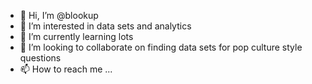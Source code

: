 - 👋 Hi, I’m @blookup
- 👀 I’m interested in data sets and analytics
- 🌱 I’m currently learning lots
- 💞️ I’m looking to collaborate on finding data sets for pop culture style questions
- 📫 How to reach me ...

<!---
blookup/blookup is a ✨ special ✨ repository because its `README.md` (this file) appears on your GitHub profile.
You can click the Preview link to take a look at your changes.
--->
